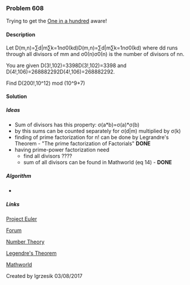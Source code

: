 ### Problem 608
Trying to get the [One in a hundred](https://projecteuler.net/award=41) aware!

#### Description

Let D(m,n)=∑d|m∑k=1nσ0(kd)D(m,n)=∑d|m∑k=1nσ0(kd) where dd runs through all divisors of mm and σ0(n)σ0(n) is the number of divisors of nn.

You are given D(3!,102)=3398D(3!,102)=3398 and D(4!,106)=268882292D(4!,106)=268882292.

Find D(200!,10^12) mod (10^9+7)

#### Solution

##### Ideas
* Sum of divisors has this property: σ(a*b)=σ(a)*σ(b)
* by this sums can be counted separately for σ(d|m) multiplied by σ(k)
* finding of prime factorization for n! can be done by Legrandre's Theorem - "The prime factorization of Factorials" **DONE**
* having prime-power factorization need 
    * find all divisors ????
    * sum of all divisors can be found in Mathworld (eq 14) - **DONE**

##### Algorithm
* 

##### Links
[Project Euler](https://projecteuler.net/problem=608)

[Forum](https://math.stackexchange.com/questions/982488/how-to-sum-the-divisors-of-n-mod-k-if-all-i-have-is-n-mod-k)

[Number Theory](http://www.math.cmu.edu/~mlavrov/arml/13-14/number-theory-09-29-13.pdf)

[Legendre's Theorem](http://www.cut-the-knot.org/blue/LegendresTheorem.shtml)

[Mathworld](http://mathworld.wolfram.com/DivisorFunction.html)

Created by lgrzesik 03/08/2017